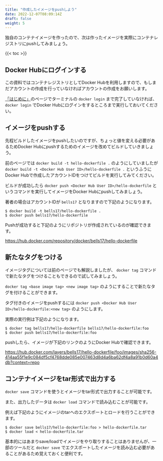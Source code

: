 ```yaml
---
title: "作成したイメージをpushしよう"
date: 2022-12-07T08:09:14Z
draft: false
weight: 5
---
```


独自のコンテナイメージを作ったので、次は作ったイメージを実際にコンテナレジストリにpushしてみましょう。

{{< toc >}}

## Docker Hubにログインする

この資料ではコンテナレジストリとしてDocker Hubを利用しますので、もしまだアカウントの作成を行っていなければアカウントの作成をお願いします。

[「はじめに」](/container/introduction)のページでターミナルの `docker login` まで完了していなければ、 `docker login` でDocker Hubにログインをするところまで実行しておいてください。

## イメージをpushする

先程ビルドしたイメージをpushしたいのですが、ちょっと値を変える必要があるためDocker Hubにpushするためのイメージを改めてビルドしていきましょう。

前のページでは `docker build -t hello-dockerfile .` のようにしていましたが `docker build -t <Docker Hub User ID>/hello-dockerfile .` というふうにDocker Hubで作成したアカウントIDをつけてビルドを実行してみてください。 

ビルドが成功したら `docker push <Docker Hub User ID>/hello-dockerfile` というコマンドを実行してイメージをDocker Hubにpushしてみましょう。

著者の場合はアカウントIDが `bells17` となりますので下記のようになります。

```Shell
$ docker build -t bells17/hello-dockerfile .
$ docker push bells17/hello-dockerfile
```

Pushが成功すると下記のようにリポジトリが作成されているのが確認できます。

https://hub.docker.com/repository/docker/bells17/hello-dockerfile



## 新たなタグをつける

イメージタグについては前のページでも解説しましたが、 `docker tag` コマンドで新たなタグをつけることもできるので試してみましょう。

`docker tag <base image tag> <new image tag>` のようにすることで新たなタグを付けることができます。

タグ付きのイメージをpushするには `docker push <Docker Hub User ID>/hello-dockerfile:<new tag>` のようにします。

実際の実行例は下記のようになります。

```Shell
$ docker tag bells17/hello-dockerfile bells17/hello-dockerfile:foo
$ docker push bells17/hello-dockerfile:foo
```

pushしたら、イメージが下記のリンクのようにDocker Hubで確認できます。

https://hub.docker.com/layers/bells17/hello-dockerfile/foo/images/sha256-414aa55f1e9c084df5cf4768dde085e007463d8d4a6ba62df4a8a91b0d60a4db?context=repo

## コンテナイメージをtar形式で出力する

`docker save` コマンドを使うとイメージをtar形式で出力することが可能です。

また、出力したデータは `docker load` コマンドで読み込むことが可能です。

例えば下記のようにイメージのtarへのエクスポートとロードを行うことができます。

```
$ docker save bells17/hello-dockerfile:foo > hello-dockerfile.tar
$ docker load < hello-dockerfile.tar
```

基本的にはあまりsave/loadでイメージをやり取りすることはありませんが、一部のツールだと `docker save` でエクスポートしたイメージを読み込む必要があることがあるため覚えておくと便利です。
